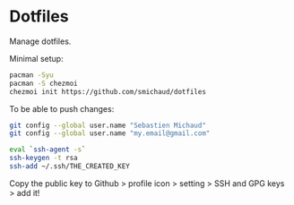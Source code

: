 # Dotfiles

Manage dotfiles.

Minimal setup:

```bash
pacman -Syu
pacman -S chezmoi
chezmoi init https://github.com/smichaud/dotfiles
```

To be able to push changes:

```bash
git config --global user.name "Sebastien Michaud"
git config --global user.name "my.email@gmail.com"

eval `ssh-agent -s`
ssh-keygen -t rsa
ssh-add ~/.ssh/THE_CREATED_KEY
```

Copy the public key to Github > profile icon > setting > SSH and GPG keys > add it!
